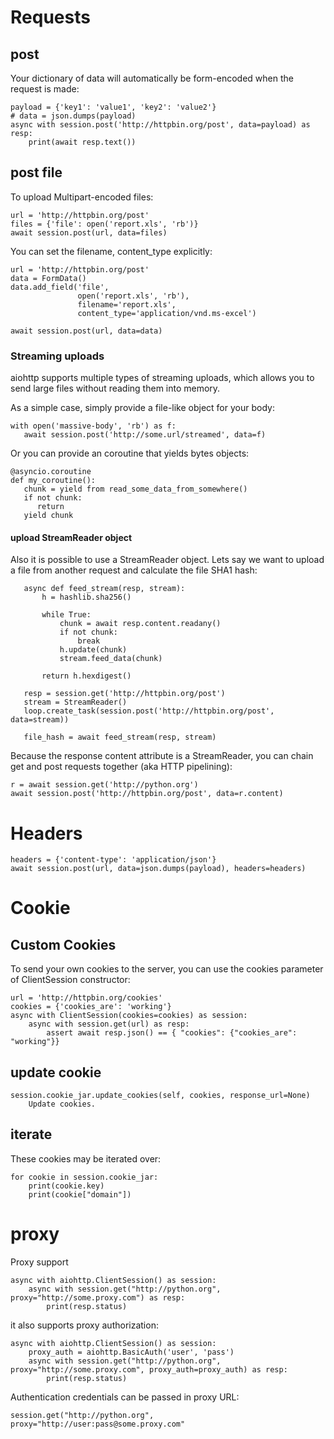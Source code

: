 # Requests

## post
Your dictionary of data will automatically be form-encoded when the request is made:

    payload = {'key1': 'value1', 'key2': 'value2'}
    # data = json.dumps(payload)
    async with session.post('http://httpbin.org/post', data=payload) as resp:
        print(await resp.text())

## post file
To upload Multipart-encoded files:

    url = 'http://httpbin.org/post'
    files = {'file': open('report.xls', 'rb')}
    await session.post(url, data=files)

You can set the filename, content_type explicitly:

    url = 'http://httpbin.org/post'
    data = FormData()
    data.add_field('file',
                   open('report.xls', 'rb'),
                   filename='report.xls',
                   content_type='application/vnd.ms-excel')

    await session.post(url, data=data)

### Streaming uploads
aiohttp supports multiple types of streaming uploads, which allows you to send large files without reading them into memory.

As a simple case, simply provide a file-like object for your body:

    with open('massive-body', 'rb') as f:
       await session.post('http://some.url/streamed', data=f)

Or you can provide an coroutine that yields bytes objects:

    @asyncio.coroutine
    def my_coroutine():
       chunk = yield from read_some_data_from_somewhere()
       if not chunk:
          return
       yield chunk

#### upload StreamReader object
Also it is possible to use a StreamReader object.
Lets say we want to upload a file from another request and calculate the file SHA1 hash:

       async def feed_stream(resp, stream):
           h = hashlib.sha256()

           while True:
               chunk = await resp.content.readany()
               if not chunk:
                   break
               h.update(chunk)
               stream.feed_data(chunk)

           return h.hexdigest()

       resp = session.get('http://httpbin.org/post')
       stream = StreamReader()
       loop.create_task(session.post('http://httpbin.org/post', data=stream))

       file_hash = await feed_stream(resp, stream)

Because the response content attribute is a StreamReader, you can chain get and post requests together (aka HTTP pipelining):

    r = await session.get('http://python.org')
    await session.post('http://httpbin.org/post', data=r.content)

# Headers

    headers = {'content-type': 'application/json'}
    await session.post(url, data=json.dumps(payload), headers=headers)

# Cookie

## Custom Cookies
To send your own cookies to the server, you can use the cookies parameter of ClientSession constructor:

    url = 'http://httpbin.org/cookies'
    cookies = {'cookies_are': 'working'}
    async with ClientSession(cookies=cookies) as session:
        async with session.get(url) as resp:
            assert await resp.json() == { "cookies": {"cookies_are": "working"}}

## update cookie

    session.cookie_jar.update_cookies(self, cookies, response_url=None)
        Update cookies.

## iterate
These cookies may be iterated over:

    for cookie in session.cookie_jar:
        print(cookie.key)
        print(cookie["domain"])

# proxy
Proxy support

    async with aiohttp.ClientSession() as session:
        async with session.get("http://python.org", proxy="http://some.proxy.com") as resp:
            print(resp.status)

it also supports proxy authorization:

    async with aiohttp.ClientSession() as session:
        proxy_auth = aiohttp.BasicAuth('user', 'pass')
        async with session.get("http://python.org", proxy="http://some.proxy.com", proxy_auth=proxy_auth) as resp:
            print(resp.status)

Authentication credentials can be passed in proxy URL:

    session.get("http://python.org", proxy="http://user:pass@some.proxy.com"
